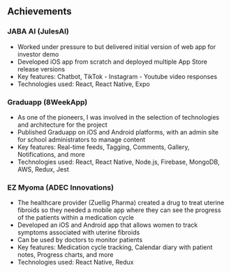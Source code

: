 ## Achievements

### JABA AI (JulesAI)

- Worked under pressure to but delivered initial version of web app for investor demo
- Developed iOS app from scratch and deployed multiple App Store release versions
- Key features: Chatbot, TikTok - Instagram - Youtube video responses
- Technologies used: React, React Native, Expo

### Graduapp (8WeekApp)

- As one of the pioneers, I was involved in the selection of technologies and architecture for the project
- Published Graduapp on iOS and Android platforms, with an admin site for school administrators to manage content
- Key features: Real-time feeds, Tagging, Comments, Gallery, Notifications, and more
- Technologies used: React, React Native, Node.js, Firebase, MongoDB, AWS, Redux, Jest

### EZ Myoma (ADEC Innovations)

- The healthcare provider (Zuellig Pharma) created a drug to treat uterine fibroids so they needed a mobile app where they can see the progress of the patients within a medication cycle
- Developed an iOS and Android app that allows women to track symptoms associated with uterine fibroids
- Can be used by doctors to monitor patients
- Key features: Medication cycle tracking, Calendar diary with patient notes, Progress charts, and more
- Technologies used: React Native, Redux
